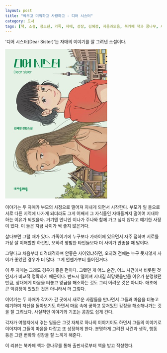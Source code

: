 ```yaml
---
layout: post
title: "싸우고 미워하고 사랑하고 - 디어 시스터"
category: 도서
tags: [책, 소설, 청소년, 가족, 자매, 성장, 김혜정, 자음과모음, 북카페 책과 콩나무, 서평]
---
```


'디어 시스터(Dear Sister)'는
자매의 이야기를 잘 그려낸 소설이다.

![표지](/images/dear-sister-book-h480.jpg)

이야기는 두 자매가 부모의 사정으로 떨어져 지내게 되면서 시작한다.
부모가 일 들으로 서로 다른 지역에 나가게 되더라도 그게 어째서 그 자식들인 자매들까지 떨어여 지내야 하는 이유가 되었을까.
거기엔 언니인 이나가 주나와 함께 가고 싶지 않다고 얘기한 사정이 있다.
이 둘은 지금 사이가 썩 좋지 않은거다.

살다보면 그럴 때가 있다.
가족이기에 누구보다 가까이에 있으면서 자주 접하며 서로를 가장 잘 이해할만 하건만,
오히려 평범한 타인들보다 더 사이가 안좋을 때 말이다.

그렇다고 처음부터 티격태격하며 안좋은 사이였냐하면,
오히려 전에는 누구 못지않게 사이가 좋았던 경우가 더 많다.
그게 언젠가부터 틀어진거다.

이 두 자매는 그래도 경우가 좋은 편이다.
그랬던 게 어느 순간, 어느 사건에서 비롯된 것인지가 비교적 명확하기 때문이다.
반드시 떨어져 지내길 희망했을만큼 이유가 분명했던만큼,
상대에게 마음을 터놓고 앙금을 해소하는 것도 그리 어려운 것은 아니다.
애초에 큰 악감정이 있었던 것은 아니라서 더 그렇다.

이야기는 두 자매가 각자가 간 곳에서 새로운 사람들을 만나면서
그들과 마음을 터놓고 얘기하며 자신을 돌아보기도 하면서
마음 속에 꿍하고 뭉쳐있던 감정을 해소해나가는 것을 잘 그려냈다.
사실적인 이야기와 기조는 공감도 쉽게 간다.

각자가 여행지에서 겪는 일들은 그것 자체로 하나의 이야기이도 하면서
그들의 이야기로 이어지며 그들이 마음을 다잡고 또 성장하게 한다.
분명하게 그려진 사건과 생각, 행동 등은 그런 변화와 성장을 잘 느끼게 해준다.



<div class="im im-info">
이 리뷰는 북카페 책과 콩나무를 통해 출판사로부터 책을 받고 작성했다.
</div>
